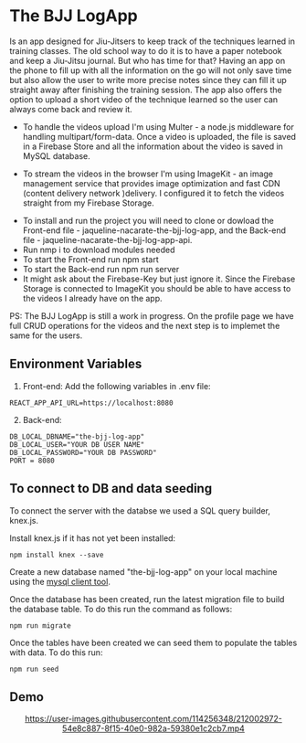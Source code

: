 # The BJJ LogApp

Is an app designed for Jiu-Jitsers to keep track of the techniques learned in training classes. The old school way to do it is to have a paper notebook and keep a Jiu-Jitsu journal. But who has time for that? Having an app on the phone to fill up with all the information on the go will not only save time but also allow the user to write more precise notes since they can fill it up straight away after finishing the training session. The app also offers the option to upload a short video of the technique learned so the user can always come back and review it.  

- To handle the videos upload I'm using Multer - a node.js middleware for handling multipart/form-data. Once a video is uploaded, the file is saved in a Firebase Store and all the information about the video is saved in MySQL database.

- To stream the videos in the browser I'm using ImageKit - an image management service that provides image optimization and fast CDN (content delivery network )delivery. I configured it to fetch the videos straight from my Firebase Storage.

* To install and run the project you will need to clone or dowload the Front-end file - jaqueline-nacarate-the-bjj-log-app, and the Back-end file - jaqueline-nacarate-the-bjj-log-app-api.
* Run nmp i to download modules needed
* To start the Front-end run npm start
* To start the Back-end run npm run server
* It might ask about the Firebase-Key but just ignore it. Since the Firebase Storage is connected to ImageKit you should be able to have access to the videos I already have on the app.

PS: The BJJ LogApp is still a work in progress. On the profile page we have full CRUD operations for the videos and the next step is to implemet the same for the users. 

## Environment Variables
1. Front-end:
Add the following variables in .env file:

```REACT_APP_API_URL=https://localhost:8080```
  
2. Back-end:

```DB_LOCAL_DBNAME="the-bjj-log-app"```<br>
```DB_LOCAL_USER="YOUR DB USER NAME"```<br>
```DB_LOCAL_PASSWORD="YOUR DB PASSWORD"```<br>
```PORT = 8080```

## To connect to DB and data seeding

To connect the server with the databse we used a SQL query builder, knex.js. 

Install knex.js if it has not yet been installed:

```npm install knex --save```

Create a new database named "the-bjj-log-app" on your local machine using the [mysql client tool](https://www.mysqltutorial.org/mysql-create-database/).

Once the database has been created, run the latest migration file to build the database table. To do this run the command as follows:

```npm run migrate```

Once the tables have been created we can seed them to populate the tables with data. To do this run:

```npm run seed```

## Demo

<div align="center">

https://user-images.githubusercontent.com/114256348/212002972-54e8c887-8f15-40e0-982a-59380e1c2cb7.mp4

  </div>
